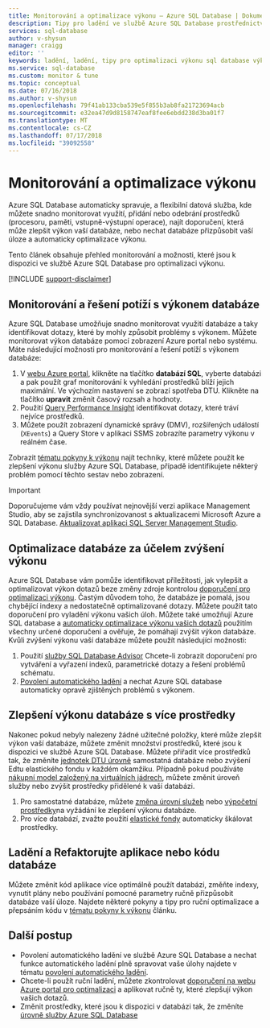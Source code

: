```yaml
---
title: Monitorování a optimalizace výkonu – Azure SQL Database | Dokumentace Microsoftu
description: Tipy pro ladění ve službě Azure SQL Database prostřednictvím hodnocení a zlepšování výkonu.
services: sql-database
author: v-shysun
manager: craigg
editor: ''
keywords: ladění, ladění, tipy pro optimalizaci výkonu sql database výkonu výkonu SQL ladění výkonu sql database
ms.service: sql-database
ms.custom: monitor & tune
ms.topic: conceptual
ms.date: 07/16/2018
ms.author: v-shysun
ms.openlocfilehash: 79f41ab133cba539e5f855b3ab8fa21723694acb
ms.sourcegitcommit: e32ea47d9d8158747eaf8fee6ebdd238d3ba01f7
ms.translationtype: MT
ms.contentlocale: cs-CZ
ms.lasthandoff: 07/17/2018
ms.locfileid: "39092558"
---
```

# <a name="monitoring-and-performance-tuning"></a>Monitorování a optimalizace výkonu

Azure SQL Database automaticky spravuje, a flexibilní datová služba, kde můžete snadno monitorovat využití, přidání nebo odebrání prostředků (procesoru, paměti, vstupně-výstupní operace), najít doporučení, která může zlepšit výkon vaší databáze, nebo nechat databáze přizpůsobit vaší úloze a automaticky optimalizace výkonu.

Tento článek obsahuje přehled monitorování a možnosti, které jsou k dispozici ve službě Azure SQL Database pro optimalizaci výkonu.

[!INCLUDE [support-disclaimer](../../includes/support-disclaimer.md)]

## <a name="monitoring-and-troubleshooting-database-performance"></a>Monitorování a řešení potíží s výkonem databáze

Azure SQL Database umožňuje snadno monitorovat využití databáze a taky identifikovat dotazy, které by mohly způsobit problémy s výkonem. Můžete monitorovat výkon databáze pomocí zobrazení Azure portal nebo systému. Máte následující možnosti pro monitorování a řešení potíží s výkonem databáze:

1. V [webu Azure portal](https://portal.azure.com), klikněte na tlačítko **databází SQL**, vyberte databázi a pak použít graf monitorování k vyhledání prostředků blíží jejich maximální. Ve výchozím nastavení se zobrazí spotřeba DTU. Klikněte na tlačítko **upravit** změnit časový rozsah a hodnoty.
2. Použití [Query Performance Insight](sql-database-query-performance.md) identifikovat dotazy, které tráví nejvíce prostředků.
3. Můžete použít zobrazení dynamické správy (DMV), rozšířených událostí (`XEvents`) a Query Store v aplikaci SSMS zobrazíte parametry výkonu v reálném čase.

Zobrazit [tématu pokyny k výkonu](sql-database-performance-guidance.md) najít techniky, které můžete použít ke zlepšení výkonu služby Azure SQL Database, případě identifikujete některý problém pomocí těchto sestav nebo zobrazení.

> [!IMPORTANT] 
> Doporučujeme vám vždy používat nejnovější verzi aplikace Management Studio, aby se zajistila synchronizovanost s aktualizacemi Microsoft Azure a SQL Database. [Aktualizovat aplikaci SQL Server Management Studio](https://msdn.microsoft.com/library/mt238290.aspx).
>

## <a name="optimize-database-to-improve-performance"></a>Optimalizace databáze za účelem zvýšení výkonu

Azure SQL Database vám pomůže identifikovat příležitosti, jak vylepšit a optimalizovat výkon dotazů beze změny zdroje kontrolou [doporučení pro optimalizaci výkonu](sql-database-advisor.md). Častým důvodem toho, že databáze je pomalá, jsou chybějící indexy a nedostatečně optimalizované dotazy. Můžete použít tato doporučení pro vyladění výkonu vašich úloh.
Můžete také umožňují Azure SQL database a [automaticky optimalizace výkonu vašich dotazů](sql-database-automatic-tuning.md) použitím všechny určené doporučení a ověřuje, že pomáhají zvýšit výkon databáze. Kvůli zvýšení výkonu vaší databáze můžete použít následující možnosti:

1. Použití [služby SQL Database Advisor](sql-database-advisor-portal.md) Chcete-li zobrazit doporučení pro vytváření a vyřazení indexů, parametrické dotazy a řešení problémů schématu.
2. [Povolení automatického ladění](sql-database-automatic-tuning-enable.md) a nechat Azure SQL database automaticky opravě zjištěných problémů s výkonem.

## <a name="improving-database-performance-with-more-resources"></a>Zlepšení výkonu databáze s více prostředky

Nakonec pokud nebyly nalezeny žádné užitečné položky, které může zlepšit výkon vaší databáze, můžete změnit množství prostředků, které jsou k dispozici ve službě Azure SQL Database. Můžete přiřadit více prostředků tak, že změníte [jednotek DTU úrovně](sql-database-service-tiers-dtu.md) samostatná databáze nebo zvýšení Edtu elastického fondu v každém okamžiku. Případně pokud používáte [nákupní model založený na virtuálních jádrech](sql-database-service-tiers-vcore.md), můžete změnit úroveň služby nebo zvýšit prostředky přidělené k vaší databázi. 
1. Pro samostatné databáze, můžete [změna úrovní služeb](sql-database-service-tiers-dtu.md) nebo [výpočetní prostředky](sql-database-service-tiers-vcore.md)na vyžádání ke zlepšení výkonu databáze.
2. Pro více databází, zvažte použití [elastické fondy](sql-database-elastic-pool-guidance.md) automaticky škálovat prostředky.

## <a name="tune-and-refactor-application-or-database-code"></a>Ladění a Refaktorujte aplikace nebo kódu databáze

Můžete změnit kód aplikace více optimálně použít databázi, změňte indexy, vynutit plány nebo používání pomocné parametry ručně přizpůsobit databáze vaší úloze. Najdete některé pokyny a tipy pro ruční optimalizace a přepsáním kódu v [tématu pokyny k výkonu](sql-database-performance-guidance.md) článku.


## <a name="next-steps"></a>Další postup

- Povolení automatického ladění ve službě Azure SQL Database a nechat funkce automatického ladění plně spravovat vaše úlohy najdete v tématu [povolení automatického ladění](sql-database-automatic-tuning-enable.md).
- Chcete-li použít ruční ladění, můžete zkontrolovat [doporučení na webu Azure portal pro optimalizaci](sql-database-advisor-portal.md) a aplikovat ručně ty, které zlepšují výkon vašich dotazů.
- Změnit prostředky, které jsou k dispozici v databázi tak, že změníte [úrovně služby Azure SQL Database](sql-database-performance-guidance.md)
